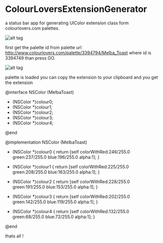 ColourLoversExtensionGenerator
==============================

a status bar app for generating UIColor extension class form colourlovers.com palettes.

![alt tag](https://raw.github.com/username/ColourLoversExtensionGenerator/branch/ss1.png)

first get the palette id from palette url
  http://www.colourlovers.com/palette/3394794/Melba_Toast
where id is 3394749
than press GO.

![alt tag](https://raw.github.com/username/ColourLoversExtensionGenerator/branch/ss2.png)

palette is loaded
you can copy the extension to your clipboard and you get the extension

  @interface NSColor (MelbaToast)
  + (NSColor *)colour0;
  + (NSColor *)colour1;
  + (NSColor *)colour2;
  + (NSColor *)colour3;
  + (NSColor *)colour4;
  
  @end
  
  @implementation NSColor (MelbaToast)
  + (NSColor *)colour0 {
  	return [self colorWithRed:246/255.0 green:237/255.0 blue:196/255.0 alpha:1];
  }
  
  + (NSColor *)colour1 {
  	return [self colorWithRed:225/255.0 green:208/255.0 blue:163/255.0 alpha:1];
  }
  
  + (NSColor *)colour2 {
  	return [self colorWithRed:228/255.0 green:191/255.0 blue:153/255.0 alpha:1];
  }
  
  + (NSColor *)colour3 {
  	return [self colorWithRed:202/255.0 green:142/255.0 blue:119/255.0 alpha:1];
  }
  
  + (NSColor *)colour4 {
  	return [self colorWithRed:132/255.0 green:68/255.0 blue:72/255.0 alpha:1];
  }
  
  
  @end
  
thats all !
